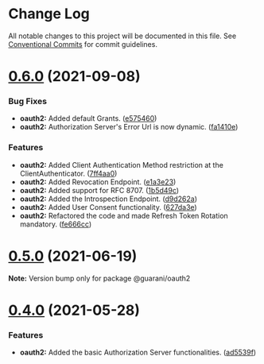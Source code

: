 # Change Log

All notable changes to this project will be documented in this file.
See [Conventional Commits](https://conventionalcommits.org) for commit guidelines.

# [0.6.0](https://github.com/guaranijs/guarani/compare/v0.5.0...v0.6.0) (2021-09-08)


### Bug Fixes

* **oauth2:** Added default Grants. ([e575460](https://github.com/guaranijs/guarani/commit/e575460fe419a6b39f3938a55db39332916e8761))
* **oauth2:** Authorization Server's Error Url is now dynamic. ([fa1410e](https://github.com/guaranijs/guarani/commit/fa1410e5be5a2ccbef4ae6d4a1bd736f97262ac1))


### Features

* **oauth2:** Added Client Authentication Method restriction at the ClientAuthenticator. ([7ff4aa0](https://github.com/guaranijs/guarani/commit/7ff4aa0009704a1c26ccacf5fa0a5247c28fb174))
* **oauth2:** Added Revocation Endpoint. ([e1a3e23](https://github.com/guaranijs/guarani/commit/e1a3e237c9fa13d22db78a3f918a7518180a9efd))
* **oauth2:** Added support for RFC 8707. ([1b5d49c](https://github.com/guaranijs/guarani/commit/1b5d49c147e36ba1ee2eb939bf700478a885c9b3))
* **oauth2:** Added the Introspection Endpoint. ([d9d262a](https://github.com/guaranijs/guarani/commit/d9d262a0587b61392df06477f7011cced765f106))
* **oauth2:** Added User Consent functionality. ([627da3e](https://github.com/guaranijs/guarani/commit/627da3e000f1812a1557a11c3cffaa4ba5255ffe))
* **oauth2:** Refactored the code and made Refresh Token Rotation mandatory. ([fe666cc](https://github.com/guaranijs/guarani/commit/fe666cc8da2b1748c70f7d2d0f41a56fe1e8ae2b))





# [0.5.0](https://github.com/guaranijs/guarani/compare/v0.4.0...v0.5.0) (2021-06-19)

**Note:** Version bump only for package @guarani/oauth2





# [0.4.0](https://github.com/guaranijs/guarani/compare/v0.3.0...v0.4.0) (2021-05-28)


### Features

* **oauth2:** Added the basic Authorization Server functionalities. ([ad5539f](https://github.com/guaranijs/guarani/commit/ad5539f19e3c2097218fa75a997f37dec1f500f2))
